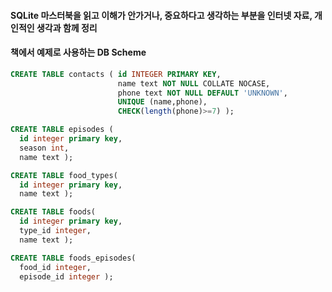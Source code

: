 #### SQLite 마스터북을 읽고 이해가 안가거나, 중요하다고 생각하는 부분을 인터넷 자료, 개인적인 생각과 함께 정리

#### 책에서 예제로 사용하는 DB Scheme

``` sql
CREATE TABLE contacts ( id INTEGER PRIMARY KEY,
                        name text NOT NULL COLLATE NOCASE,
                        phone text NOT NULL DEFAULT 'UNKNOWN',
                        UNIQUE (name,phone),
                        CHECK(length(phone)>=7) );
```

``` sql
CREATE TABLE episodes (
  id integer primary key,
  season int,
  name text );
```

``` sql
CREATE TABLE food_types(
  id integer primary key,
  name text );
```

``` sql
CREATE TABLE foods(
  id integer primary key,
  type_id integer,
  name text );
```

``` sql
CREATE TABLE foods_episodes(
  food_id integer,
  episode_id integer );
```
